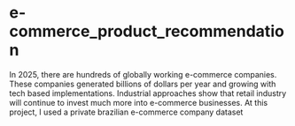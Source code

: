# e-commerce_product_recommendation
In 2025, there are hundreds of globally working e-commerce companies. These companies generated billions of dollars per year and growing with tech based implementations. Industrial approaches show that retail industry will continue to invest much more into e-commerce businesses. At this project, I used a private brazilian e-commerce company dataset
